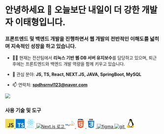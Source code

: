 <h1 align="left">안녕하세요 👋 오늘보단 내일이 더 강한 개발자 이태형입니다.</h1>
<h3 align="left">프론트엔드 및 백엔드 개발을 진행하면서 웹 개발의 전반적인 이해도를 넓히며 지속적인 성장을 하고 있습니다.</h3>

- 👨‍💻 현재는 전산팀에서 **리눅스 기반 웹·DB 서버 유지보수**를 담당하고 있으며, 퇴근 후에는 프론트엔드와 백엔드 개발 역량을 함께 키우고 있습니다.

- 💬 관심 분야: **JS, TS, React, NEXT.JS, JAVA, SpringBoot, MySQL**

- 📫 연락처: **spdhsrnvl123@naver.com**

<img src="https://media.giphy.com/media/qgQUggAC3Pfv687qPC/giphy.gif" width="400"/>


### 사용 기술 및 도구

<a href="https://developer.mozilla.org/en-US/docs/Web/JavaScript" target="_blank">
  <img src="https://raw.githubusercontent.com/devicons/devicon/master/icons/javascript/javascript-original.svg" alt="javascript" height="30"/>
</a>
<a href="https://www.typescriptlang.org/" target="_blank">
  <img src="https://raw.githubusercontent.com/devicons/devicon/master/icons/typescript/typescript-original.svg" alt="typescript" height="30"/>
</a>
<a href="https://reactjs.org/" target="_blank">
  <img src="https://raw.githubusercontent.com/devicons/devicon/master/icons/react/react-original-wordmark.svg" alt="react" height="30"/>
</a>
<a href="https://nextjs.org/" target="_blank">
  <img  alt="Next.js 로고" height="30" src="https://uxwing.com/wp-content/themes/uxwing/download/brands-and-social-media/nextjs-icon.svg" />
</a>
<a href="https://www.mysql.com/" target="_blank">
  <img src="https://raw.githubusercontent.com/devicons/devicon/master/icons/mysql/mysql-original-wordmark.svg" alt="mysql" height="30"/>
</a>
<a href="https://www.w3.org/html/" target="_blank">
  <img src="https://raw.githubusercontent.com/devicons/devicon/master/icons/html5/html5-original-wordmark.svg" alt="html5" height="30"/>
</a>
<a href="https://www.w3schools.com/css/" target="_blank">
  <img src="https://raw.githubusercontent.com/devicons/devicon/master/icons/css3/css3-original-wordmark.svg" alt="css3" height="30"/>
</a>
<a href="https://www.figma.com/" target="_blank">
  <img src="https://www.vectorlogo.zone/logos/figma/figma-icon.svg" alt="figma" height="30"/>
</a>
<a href="https://git-scm.com/" target="_blank">
  <img src="https://www.vectorlogo.zone/logos/git-scm/git-scm-icon.svg" alt="git" height="30"/>
</a>
<a href="https://www.linux.org/" target="_blank">
  <img src="https://raw.githubusercontent.com/devicons/devicon/master/icons/linux/linux-original.svg" alt="linux" height="30"/>
</a>

</p>
